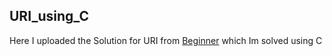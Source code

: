 <h2>URI_using_C</h2>
<p>Here I uploaded the Solution for URI from <a href="https://www.urionlinejudge.com.br/judge/en/problems/index/1">Beginner</a> which Im solved using C</p>
